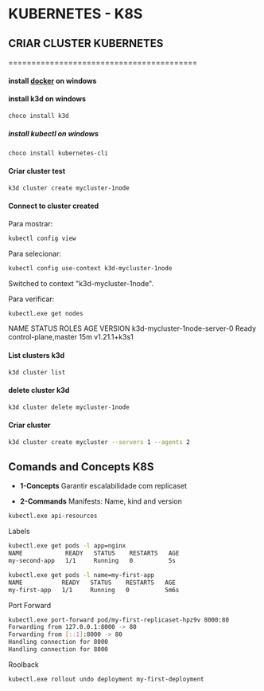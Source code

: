 # KUBERNETES - K8S

## CRIAR CLUSTER KUBERNETES
=========================================
#### install [docker](https://desktop.docker.com/win/stable/amd64/Docker%20Desktop%20Installer.exe) on windows

#### install k3d on windows

```sh
choco install k3d
```
##### install kubectl on windows
```sh
choco install kubernetes-cli
```

#### Criar cluster test
```sh
k3d cluster create mycluster-1node
```

#### Connect to cluster created
Para mostrar:
```sh
kubectl config view
```

Para selecionar:
```sh
kubectl config use-context k3d-mycluster-1node
```
Switched to context "k3d-mycluster-1node".

Para verificar:
```sh
kubectl.exe get nodes
```
NAME                           STATUS   ROLES                  AGE   VERSION
k3d-mycluster-1node-server-0   Ready    control-plane,master   15m   v1.21.1+k3s1

#### List clusters k3d
```sh
k3d cluster list
```

#### delete cluster k3d
```sh
k3d cluster delete mycluster-1node
```

#### Criar cluster 
```sh
k3d cluster create mycluster --servers 1 --agents 2
```

## Comands and Concepts K8S

- **1-Concepts**
Garantir escalabilidade com replicaset

- **2-Commands**
Manifests: Name, kind and version
```sh
kubectl.exe api-resources
```

Labels
```sh
kubectl.exe get pods -l app=nginx
NAME            READY   STATUS    RESTARTS   AGE
my-second-app   1/1     Running   0          5s

kubectl.exe get pods -l name=my-first-app
NAME           READY   STATUS    RESTARTS   AGE
my-first-app   1/1     Running   0          5m6s
```

Port Forward
```sh
kubectl.exe port-forward pod/my-first-replicaset-hpz9v 8000:80
Forwarding from 127.0.0.1:8000 -> 80
Forwarding from [::1]:8000 -> 80
Handling connection for 8000
Handling connection for 8000
```

Roolback
```sh
kubectl.exe rollout undo deployment my-first-deployment
```